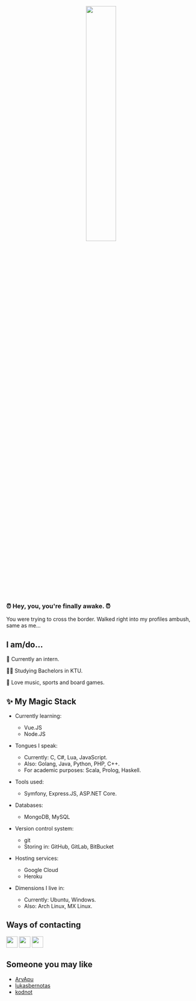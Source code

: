 
<p align="center">
  <img align="middle" width="40%" src="https://external-content.duckduckgo.com/iu/?u=https%3A%2F%2Fmedia1.tenor.com%2Fimages%2F2eada1bbeb4ed4182079cf00070324a2%2Ftenor.gif%3Fitemid%3D13903117&f=1&nofb=1">

</p>

### ⏰ Hey, you, you're finally awake. ⏰
You were trying to cross the border. Walked right into my profiles ambush, same as me...

## I am/do...

👶 Currently an intern.

👨‍🎓 Studying Bachelors in KTU.

🤹 Love music, sports and board games.

##  :sparkles: My Magic Stack

* Currently learning:
  * Vue.JS
  * Node.JS

* Tongues I speak:
  * Currently: C, C#, Lua, JavaScript.
  * Also: Golang, Java, Python, PHP, C++.
  * For academic purposes: Scala, Prolog, Haskell.

* Tools used:
  * Symfony, Express.JS, ASP.NET Core.

* Databases:
  * MongoDB, MySQL

* Version control system:
  * git
  * Storing in: GitHub, GitLab, BitBucket

* Hosting services:
  * Google Cloud
  * Heroku

* Dimensions I live in:
  * Currently: Ubuntu, Windows.
  * Also: Arch Linux, MX Linux.

## Ways of contacting
<a href="mailto:tautvydas.diksas@gmail.com" target="_blank" rel="noopener noreferrer"><img width="30" src="https://www.flaticon.com/svg/static/icons/svg/732/732200.svg"></a>
<a href="https://www.facebook.com/tautvydas.diksas/" target="_blank" rel="noopener noreferrer"><img width="30" src="https://www.flaticon.com/svg/static/icons/svg/733/733547.svg"></a>
<a href="https://www.linkedin.com/in/tautvydas-dikšas-107865173" target="_blank" rel="noopener noreferrer"><img width="30" src="https://www.flaticon.com/svg/static/icons/svg/174/174857.svg"></a>

## Someone you may like

* [ArvApu](https://github.com/ArvApu)
* [lukasbernotas](https://github.com/lukasbernotas)
* [kodnot](https://github.com/Kodnot)

<!--
**TautvydasD/TautvydasD** is a ✨ _special_ ✨ repository because its `README.md` (this file) appears on your GitHub profile.

Here are some ideas to get you started:

- 🔭 I’m currently working on ...
- 🌱 I’m currently learning ...
- 👯 I’m looking to collaborate on ...
- 🤔 I’m looking for help with ...
- 💬 Ask me about ...
- 📫 How to reach me: ...
- 😄 Pronouns: ...
- ⚡ Fun fact: ...
-->
